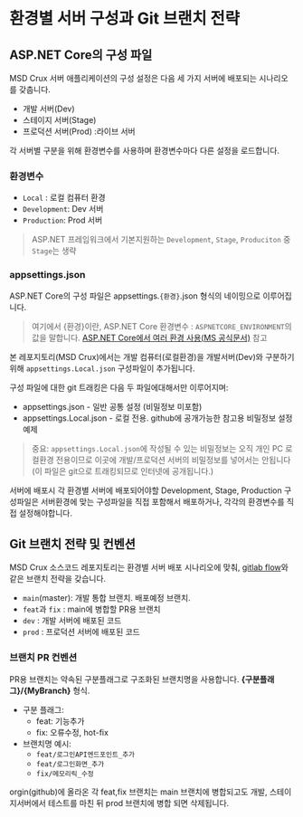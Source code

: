 # 환경별 서버 구성과 Git 브랜치 전략

## ASP.NET Core의 구성 파일

MSD Crux 서버 애플리케이션의 구성 설정은 다음 세 가지 서버에 배포되는 시나리오를 갖춥니다.
* 개발 서버(Dev)
* 스테이지 서버(Stage)
* 프로덕션 서버(Prod) :라이브 서버

각 서버별 구분을 위해 환경변수를 사용하며 환경변수마다 다른 설정을 로드합니다.

### 환경변수
* `Local` : 로컬 컴퓨터 환경
* `Development`: Dev 서버
* `Production`: Prod 서버
> ASP.NET 프레임워크에서 기본지원하는 `Development`, `Stage`, `Produciton` 중 `Stage`는 생략

### appsettings.json
 ASP.NET Core의 구성 파일은 appsettings.`{환경}`.json 형식의  네이밍으로 이루어집니다.
 > 여기에서 {환경}이란, ASP.NET Core 환경변수 : `ASPNETCORE_ENVIRONMENT`의 값을 말합니다. [ASP.NET Core에서 여러 환경 사용(MS 공식문서)](https://learn.microsoft.com/ko-kr/aspnet/core/fundamentals/environments?view=aspnetcore-8.0) 참고

본 레포지토리(MSD Crux)에서는 개발 컴퓨터(로컬환경)을 개발서버(Dev)와 구분하기 위해 `appsettings.Local.json` 구성파일이 추가됩니다.

구성 파일에 대한 git 트래킹은 다음 두 파일에대해서만 이루어지며:
* appsettings.json - 일반 공통 설정 (비밀정보 미포함)
* appsettings.Local.json - 로컬 전용. github에 공개가능한 참고용 
비밀정보 설정 예제

> 중요: `appsettings.Local.json`에 작성될 수 있는 비밀정보는 오직 개인 PC 로컬환경 전용이므로 이곳에 개발/프로덕션 서버의 비밀정보를 넣어서는 안됩니다 (이 파일은 git으로 트래킹되므로 인터넷에 공개됩니다.)

서버에 배포시 각 환경별 서버에 배포되어야할 Development, Stage, Production 구성파일은 서버환경에 맞는 구성파일을 직접 포함해서 배포하거나, 각각의 환경변수를 직접 설정해야합니다.


## Git 브랜치 전략 및 컨벤션
MSD Crux 소스코드 레포지토리는 환경별 서버 배포 시나리오에 맞춰, [gitlab flow](https://about.gitlab.com/blog/2023/07/27/gitlab-flow-duo/)와 같은 브랜치 전략을 갖습니다.

* `main`(master): 개발 통합 브랜치. 배포예정 브랜치.
* `feat`과 `fix` : main에 병합할 PR용 브랜치
* `dev` : 개발 서버에 배포된 코드
* `prod` : 프로덕션 서버에 배포된 코드

### 브랜치 PR 컨벤션
PR용 브랜치는 약속된 구분플래그로 구조화된 브랜치명을 사용합니다.  **{구분플래그}/{MyBranch}** 형식.

* 구분 플래그:
  * feat: 기능추가
  * fix: 오류수정, hot-fix
* 브랜치명 예시:
  * `feat/로그인API엔드포인트_추가`
  * `feat/로그인화면_추가`
  * `fix/메모리릭_수정`

orgin(github)에 올라온 각 feat,fix 브랜치는 main 브랜치에 병합되고도 개발, 스테이지서버에서 테스트를 마친 뒤 prod 브랜치에 병합 되면 삭제됩니다.
